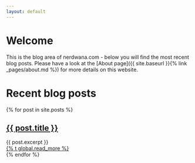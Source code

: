 ```yaml
---
layout: default
---
```


<h1 class="content-subhead">Welcome</h1>
This is the blog area of nerdwana.com - below you will find the most recent
blog posts. Please have a look at the [About page]({{ site.baseurl }}{% link _pages/about.md %}) for more details on this website.

<div class="posts">
  <h1 class="content-subhead">Recent blog posts</h1>
  {% for post in site.posts %}
    <article class="post">
      <h1 class="post-title"><a href="{{ site.baseurl }}{{ post.url }}">{{ post.title }}</a></h1>
      <div class="entry post-description">
        {{ post.excerpt }}
      </div>
        <a href="{{ site.baseurl }}{{ post.url }}" class="read-more">{% t global.read_more %}</a>
    </article>
  {% endfor %}
</div>
